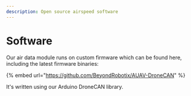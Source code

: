 ```yaml
---
description: Open source airspeed software
---
```


# Software

Our air data module runs on custom firmware which can be found here, including the latest firmware binaries:

{% embed url="https://github.com/BeyondRobotix/AUAV-DroneCAN" %}

It's written using our Arduino DroneCAN library.

